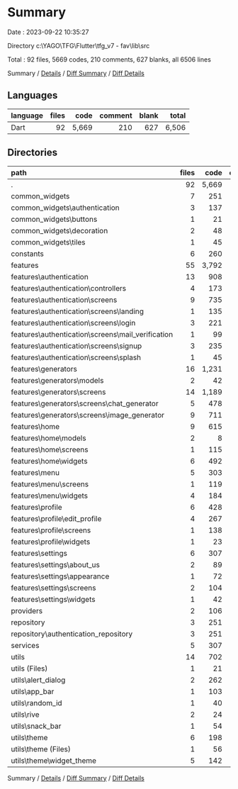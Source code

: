 # Summary

Date : 2023-09-22 10:35:27

Directory c:\\YAGO\\TFG\\Flutter\\tfg_v7 - fav\\lib\\src

Total : 92 files,  5669 codes, 210 comments, 627 blanks, all 6506 lines

Summary / [Details](details.md) / [Diff Summary](diff.md) / [Diff Details](diff-details.md)

## Languages
| language | files | code | comment | blank | total |
| :--- | ---: | ---: | ---: | ---: | ---: |
| Dart | 92 | 5,669 | 210 | 627 | 6,506 |

## Directories
| path | files | code | comment | blank | total |
| :--- | ---: | ---: | ---: | ---: | ---: |
| . | 92 | 5,669 | 210 | 627 | 6,506 |
| common_widgets | 7 | 251 | 1 | 28 | 280 |
| common_widgets\\authentication | 3 | 137 | 1 | 15 | 153 |
| common_widgets\\buttons | 1 | 21 | 0 | 3 | 24 |
| common_widgets\\decoration | 2 | 48 | 0 | 6 | 54 |
| common_widgets\\tiles | 1 | 45 | 0 | 4 | 49 |
| constants | 6 | 260 | 21 | 31 | 312 |
| features | 55 | 3,792 | 70 | 386 | 4,248 |
| features\\authentication | 13 | 908 | 55 | 101 | 1,064 |
| features\\authentication\\controllers | 4 | 173 | 19 | 29 | 221 |
| features\\authentication\\screens | 9 | 735 | 36 | 72 | 843 |
| features\\authentication\\screens\\landing | 1 | 135 | 5 | 12 | 152 |
| features\\authentication\\screens\\login | 3 | 221 | 7 | 20 | 248 |
| features\\authentication\\screens\\mail_verification | 1 | 99 | 0 | 6 | 105 |
| features\\authentication\\screens\\signup | 3 | 235 | 24 | 24 | 283 |
| features\\authentication\\screens\\splash | 1 | 45 | 0 | 10 | 55 |
| features\\generators | 16 | 1,231 | 12 | 132 | 1,375 |
| features\\generators\\models | 2 | 42 | 6 | 9 | 57 |
| features\\generators\\screens | 14 | 1,189 | 6 | 123 | 1,318 |
| features\\generators\\screens\\chat_generator | 5 | 478 | 6 | 52 | 536 |
| features\\generators\\screens\\image_generator | 9 | 711 | 0 | 71 | 782 |
| features\\home | 9 | 615 | 0 | 58 | 673 |
| features\\home\\models | 2 | 8 | 0 | 4 | 12 |
| features\\home\\screens | 1 | 115 | 0 | 11 | 126 |
| features\\home\\widgets | 6 | 492 | 0 | 43 | 535 |
| features\\menu | 5 | 303 | 0 | 33 | 336 |
| features\\menu\\screens | 1 | 119 | 0 | 14 | 133 |
| features\\menu\\widgets | 4 | 184 | 0 | 19 | 203 |
| features\\profile | 6 | 428 | 1 | 34 | 463 |
| features\\profile\\edit_profile | 4 | 267 | 1 | 23 | 291 |
| features\\profile\\screens | 1 | 138 | 0 | 8 | 146 |
| features\\profile\\widgets | 1 | 23 | 0 | 3 | 26 |
| features\\settings | 6 | 307 | 2 | 28 | 337 |
| features\\settings\\about_us | 2 | 89 | 0 | 8 | 97 |
| features\\settings\\appearance | 1 | 72 | 0 | 8 | 80 |
| features\\settings\\screens | 2 | 104 | 0 | 9 | 113 |
| features\\settings\\widgets | 1 | 42 | 2 | 3 | 47 |
| providers | 2 | 106 | 34 | 27 | 167 |
| repository | 3 | 251 | 19 | 35 | 305 |
| repository\\authentication_repository | 3 | 251 | 19 | 35 | 305 |
| services | 5 | 307 | 38 | 56 | 401 |
| utils | 14 | 702 | 27 | 64 | 793 |
| utils (Files) | 1 | 21 | 0 | 5 | 26 |
| utils\\alert_dialog | 2 | 262 | 0 | 8 | 270 |
| utils\\app_bar | 1 | 103 | 0 | 10 | 113 |
| utils\\random_id | 1 | 40 | 0 | 2 | 42 |
| utils\\rive | 2 | 24 | 0 | 8 | 32 |
| utils\\snack_bar | 1 | 54 | 3 | 4 | 61 |
| utils\\theme | 6 | 198 | 24 | 27 | 249 |
| utils\\theme (Files) | 1 | 56 | 15 | 13 | 84 |
| utils\\theme\\widget_theme | 5 | 142 | 9 | 14 | 165 |

Summary / [Details](details.md) / [Diff Summary](diff.md) / [Diff Details](diff-details.md)